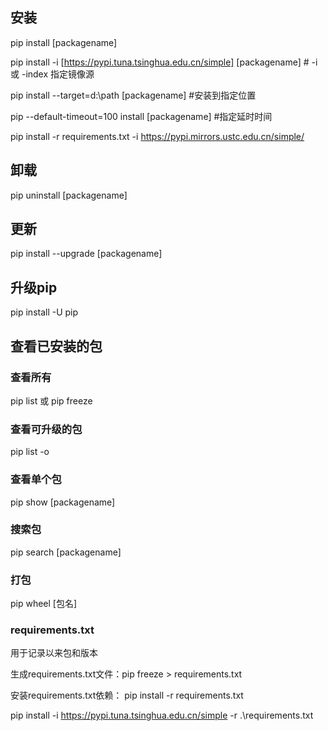 ## 安装

pip install [packagename]

pip install -i [https://pypi.tuna.tsinghua.edu.cn/simple] [packagename] # -i 或 -index 指定镜像源

pip install --target=d:\path [packagename] #安装到指定位置

pip --default-timeout=100 install [packagename] #指定延时时间

pip install -r requirements.txt -i https://pypi.mirrors.ustc.edu.cn/simple/

## 卸载

pip uninstall [packagename]

## 更新

pip install --upgrade [packagename]

## 升级pip

pip install -U pip

## 查看已安装的包

### 查看所有

pip list 或 pip freeze

### 查看可升级的包

pip list -o

### 查看单个包

pip show [packagename]

### 搜索包

pip search [packagename]

### 打包

pip wheel [包名]

### requirements.txt

用于记录以来包和版本

生成requirements.txt文件：pip freeze > requirements.txt

安装requirements.txt依赖： pip install -r requirements.txt

pip install -i https://pypi.tuna.tsinghua.edu.cn/simple -r .\requirements.txt
